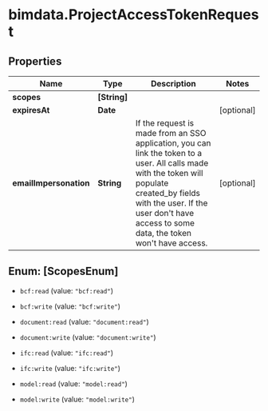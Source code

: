 # bimdata.ProjectAccessTokenRequest

## Properties

Name | Type | Description | Notes
------------ | ------------- | ------------- | -------------
**scopes** | **[String]** |  | 
**expiresAt** | **Date** |  | [optional] 
**emailImpersonation** | **String** |          If the request is made from an SSO application, you can link the token to a user.         All calls made with the token will populate created_by fields with the user.         If the user don&#39;t have access to some data, the token won&#39;t have access.          | [optional] 



## Enum: [ScopesEnum]


* `bcf:read` (value: `"bcf:read"`)

* `bcf:write` (value: `"bcf:write"`)

* `document:read` (value: `"document:read"`)

* `document:write` (value: `"document:write"`)

* `ifc:read` (value: `"ifc:read"`)

* `ifc:write` (value: `"ifc:write"`)

* `model:read` (value: `"model:read"`)

* `model:write` (value: `"model:write"`)




